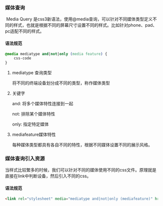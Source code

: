 ### 媒体查询

​	Media Query 是css3新语法，使用@media查询，可以针对不同媒体类型定义不同的样式，也就是根据不同的屏幕尺寸设置不同的样式。比如针对phone、pad、pc适配不同的样式。

#### 语法规范

```css
@media mediatype and|not|only (media feature) {
    css-code
}
```

1. mediatype 查询类型

   将不同的终端设备划分成不同的类型，称作媒体类型

2. 关键字

   and: 将多个媒体特性连接到一起

   not: 排除某个媒体特性

   only: 指定特定媒体

3. mediafeature媒体特性

   每种媒体类型都具有各自不同的特性，根据不同媒体设置不同的展示风格。

### 媒体查询引入资源

​	当样式比较繁多的时候，我们可以针对不同的媒体使用不同的css文件。原理就是直接在link中判断设备，然后引入不同的css。

#### 语法规范

```html
<link rel="stylesheet" media="mediatype and|not|only (mediafeature)" href="xxx.css">
```



